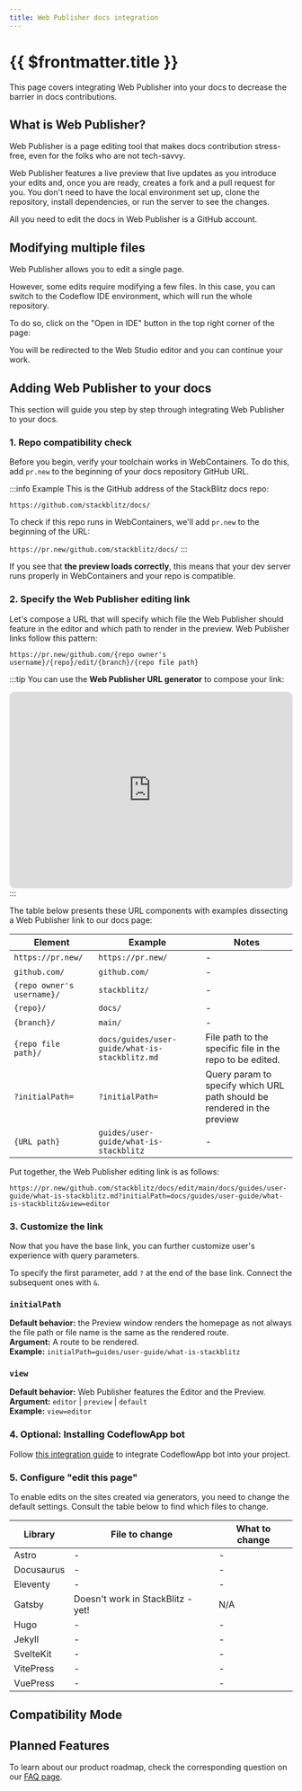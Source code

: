 ```yaml
---
title: Web Publisher docs integration
---
```


# {{ $frontmatter.title }}

This page covers integrating Web Publisher into your docs to decrease the barrier in docs contributions.

## What is Web Publisher?

Web Publisher is a page editing tool that makes docs contribution stress-free, even for the folks who are not tech-savvy.

<!-- screenshot of Web Publisher -->

Web Publisher features a live preview that live updates as you introduce your edits and, once you are ready, creates a fork and a pull request for you. You don't need to have the local environment set up, clone the repository, install dependencies, or run the server to see the changes. 

All you need to edit the docs in Web Publisher is a GitHub account.

## Modifying multiple files

Web Publisher allows you to edit a single page. 

However, some edits require modifying a few files. In this case, you can switch to the Codeflow IDE environment, which will run the whole repository.

To do so, click on the "Open in IDE" button in the top right corner of the page:

<!-- TODO: add screenshot -->

You will be redirected to the Web Studio editor and you can continue your work.

## Adding Web Publisher to your docs

This section will guide you step by step through integrating Web Publisher to your docs.

### 1. Repo compatibility check

Before you begin, verify your toolchain works in WebContainers. To do this, add `pr.new` to the beginning of your docs repository GitHub URL. 

:::info Example
This is the GitHub address of the StackBlitz docs repo:

`https://github.com/stackblitz/docs/`

To check if this repo runs in WebContainers, we'll add `pr.new` to the beginning of the URL:

`https://pr.new/github.com/stackblitz/docs/`
:::

If you see that **the preview loads correctly**, this means that your dev server runs properly in WebContainers and your repo is compatible.

<!-- TODO: add screen recording -->

### 2. Specify the Web Publisher editing link

Let's compose a URL that will specify which file the Web Publisher should feature in the editor and which path to render in the preview. Web Publisher links follow this pattern:

```
https://pr.new/github.com/{repo owner's username}/{repo}/edit/{branch}/{repo file path}
```

:::tip
You can use the **Web Publisher URL generator** to compose your link:

<iframe src="https://stackblitz.com/edit/vue-c2wltp?embed=1&file=src/App.vue&hideExplorer=1&hideNavigation=1&view=preview" style="width:100%;height:350px;border:1px solid var(--vp-custom-block-tip-border);border-radius:10px"></iframe>
:::

The table below presents these URL components with examples dissecting a Web Publisher link to our docs page:

| Element | Example | Notes |
| ------- | ------- | ----- | 
| `https://pr.new/` | `https://pr.new/` | - |
| `github.com/` | `github.com/` | - | 
| `{repo owner's username}/` | `stackblitz/` | - |
| `{repo}/` | `docs/` | - | 
| `{branch}/` | `main/` | - | 
| `{repo file path}/` | `docs/guides/user-guide/what-is-stackblitz.md`| File path to the specific file in the repo to be edited. |
| `?initialPath=` | `?initialPath=` | Query param to specify which URL path should be rendered in the preview  |
| `{URL path}` | `guides/user-guide/what-is-stackblitz`| - |

Put together, the Web Publisher editing link is as follows:

```
https://pr.new/github.com/stackblitz/docs/edit/main/docs/guides/user-guide/what-is-stackblitz.md?initialPath=docs/guides/user-guide/what-is-stackblitz&view=editor
```

### 3. Customize the link

Now that you have the base link, you can further customize user's experience with query parameters. 

To specify the first parameter, add `?` at the end of the base link. Connect the subsequent ones with `&`. 

### `initialPath`

<p>
    <b>Default behavior:</b> the Preview window renders the homepage as not always the file path or file name is the same as the rendered route.<br/>
    <b>Argument:</b> A route to be rendered.<br/>
    <b>Example:</b> <code>initialPath=guides/user-guide/what-is-stackblitz</code><br/>
</p>

### `view`

<p>
    <b>Default behavior:</b> Web Publisher features the Editor and the Preview. <br/>
    <b>Argument:</b> <code>editor</code> | <code>preview</code> | <code>default</code><br/>
    <b>Example:</b> <code>view=editor</code><br/>
</p>

### 4. Optional: Installing CodeflowApp bot

<!--@include: ./parts/codeflowapp-bot.md-->

<!--@include: ./parts/installing-codeflowapp.md-->

Follow [this integration guide](./integrating-codeflowapp-bot.md) to integrate CodeflowApp bot into your project.

### 5. Configure "edit this page"

To enable edits on the sites created via generators, you need to change the default settings. Consult the table below to find which files to change.

| Library | File to change | What to change |
| ------- | -------------- | -------------- |
| Astro | - | - |
| Docusaurus | - | - |
| Eleventy | - | - | 
| Gatsby | Doesn't work in StackBlitz - yet! | N/A |
| Hugo | - | - |
| Jekyll | - | - |
| SvelteKit | - | - |
| VitePress | - | - | 
| VuePress | - | - | 


## Compatibility Mode

<!--@include: ./parts/wp-compatibility-mode.md-->

## Planned Features

To learn about our product roadmap, check the corresponding question on our [FAQ page](./codeflow-faq).